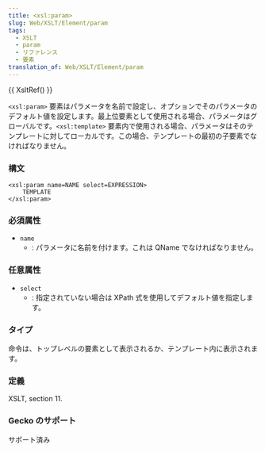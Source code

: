 ```yaml
---
title: <xsl:param>
slug: Web/XSLT/Element/param
tags:
  - XSLT
  - param
  - リファレンス
  - 要素
translation_of: Web/XSLT/Element/param
---
```

{{ XsltRef() }}

`<xsl:param>` 要素はパラメータを名前で設定し、オプションでそのパラメータのデフォルト値を設定します。最上位要素として使用される場合、パラメータはグローバルです。`<xsl:template>` 要素内で使用される場合、パラメータはそのテンプレートに対してローカルです。この場合、テンプレートの最初の子要素でなければなりません。

### 構文

```
<xsl:param name=NAME select=EXPRESSION>
	TEMPLATE
</xsl:param>
```

### 必須属性

- `name`
  - : パラメータに名前を付けます。これは QName でなければなりません。

### 任意属性

- `select`
  - : 指定されていない場合は XPath 式を使用してデフォルト値を指定します。

### タイプ

命令は、トップレベルの要素として表示されるか、テンプレート内に表示されます。

### 定義

XSLT, section 11.

### Gecko のサポート

サポート済み
